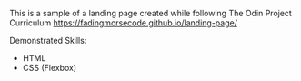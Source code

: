 This is a sample of a landing page created while following The Odin Project Curriculum
https://fadingmorsecode.github.io/landing-page/

Demonstrated Skills:

* HTML
* CSS (Flexbox)


